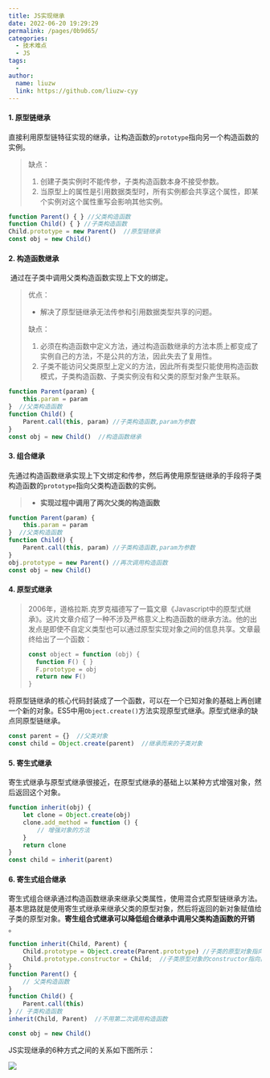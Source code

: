 ```yaml
---
title: JS实现继承
date: 2022-06-20 19:29:29
permalink: /pages/0b9d65/
categories:
  - 技术难点
  - JS
tags:
  -
author:
  name: liuzw
  link: https://github.com/liuzw-cyy
---
```

#### 1. 原型链继承

​		直接利用原型链特征实现的继承，让构造函数的`prototype`指向另一个构造函数的实例。

> 缺点：
>
> 1. 创建子类实例时不能传参，子类构造函数本身不接受参数。
> 2. 当原型上的属性是引用数据类型时，所有实例都会共享这个属性，即某个实例对这个属性重写会影响其他实例。

```js
function Parent() { } //父类构造函数
function Child() { } //子类构造函数
Child.prototype = new Parent()  //原型链继承
const obj = new Child()
```

#### 2. 构造函数继承

​		通过在子类中调用父类构造函数实现上下文的绑定。

> 优点：
>
> * 解决了原型链继承无法传参和引用数据类型共享的问题。
>
> 缺点：
>
> 1. 必须在构造函数中定义方法，通过构造函数继承的方法本质上都变成了实例自己的方法，不是公共的方法，因此失去了复用性。
> 2. 子类不能访问父类原型上定义的方法，因此所有类型只能使用构造函数模式，子类构造函数、子类实例没有和父类的原型对象产生联系。

```js
function Parent(param) {
    this.param = param
}  //父类构造函数
function Child() {
    Parent.call(this, param) //子类构造函数,param为参数
}
const obj = new Child()  //构造函数继承
```

#### 3. 组合继承

​		先通过构造函数继承实现上下文绑定和传参，然后再使用原型链继承的手段将子类构造函数的`prototype`指向父类构造函数的实例。

> * **实现过程中调用了两次父类的构造函数**

```js
function Parent(param) {
    this.param = param
}  //父类构造函数
function Child() {
    Parent.call(this, param) //子类构造函数,param为参数
}
obj.prototype = new Parent() //再次调用构造函数
const obj = new Child()
```

#### 4. 原型式继承

> 2006年，道格拉斯.克罗克福德写了一篇文章《Javascript中的原型式继承》。这片文章介绍了一种不涉及严格意义上构造函数的继承方法。他的出发点是即使不自定义类型也可以通过原型实现对象之间的信息共享。文章最终给出了一个函数：
>
> ```js
> const object = function (obj) {
>   function F() { }
>   F.prototype = obj
>   return new F()
> }
> ```

​		将原型链继承的核心代码封装成了一个函数，可以在一个已知对象的基础上再创建一个新的对象。ES5中用`Object.create()`方法实现原型式继承。原型式继承的缺点同原型链继承。

```js
const parent = {}  //父类对象
const child = Object.create(parent)  //继承而来的子类对象
```

#### 5. 寄生式继承

​		寄生式继承与原型式继承很接近，在原型式继承的基础上以某种方式增强对象，然后返回这个对象。

```js
function inherit(obj) {
    let clone = Object.create(obj)
    clone.add_method = function () {
        // 增强对象的方法
    }
    return clone
}
const child = inherit(parent)
```

#### 6. 寄生式组合继承

​		寄生式组合继承通过构造函数继承来继承父类属性，使用混合式原型链继承方法。基本思路就是使用寄生式继承来继承父类的原型对象，然后将返回的新对象赋值给子类的原型对象。**寄生组合式继承可以降低组合继承中调用父类构造函数的开销** 。

```js
function inherit(Child, Parent) {
    Child.prototype = Object.create(Parent.prototype) //子类的原型对象指向父类的原型对象
    Child.prototype.constructor = Child;  //子类原型对象的constructor指向自身的构造函数
}
function Parent() {
    // 父类构造函数
}
function Child() {
    Parent.call(this)
} // 子类构造函数
inherit(Child, Parent)  //不用第二次调用构造函数

const obj = new Child()
```

JS实现继承的6种方式之间的关系如下图所示：

![](https://cdn.jsdelivr.net/gh/liuzw-cyy/images/img/js继承.png)





